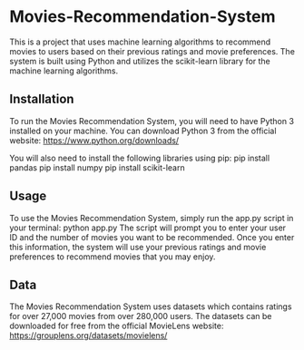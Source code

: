 # Movies-Recommendation-System
This is a project that uses machine learning algorithms to recommend movies to users based on their previous ratings and movie preferences. The system is built using Python and utilizes the scikit-learn library for the machine learning algorithms.
## Installation
To run the Movies Recommendation System, you will need to have Python 3 installed on your machine. You can download Python 3 from the official website: https://www.python.org/downloads/

You will also need to install the following libraries using pip:
pip install pandas
pip install numpy
pip install scikit-learn
## Usage
To use the Movies Recommendation System, simply run the app.py script in your terminal:
python app.py
The script will prompt you to enter your user ID and the number of movies you want to be recommended. Once you enter this information, the system will use your previous ratings and movie preferences to recommend movies that you may enjoy.
## Data
The Movies Recommendation System uses datasets which contains ratings for over 27,000 movies from over 280,000 users. The datasets can be downloaded for free from the official MovieLens website: https://grouplens.org/datasets/movielens/
